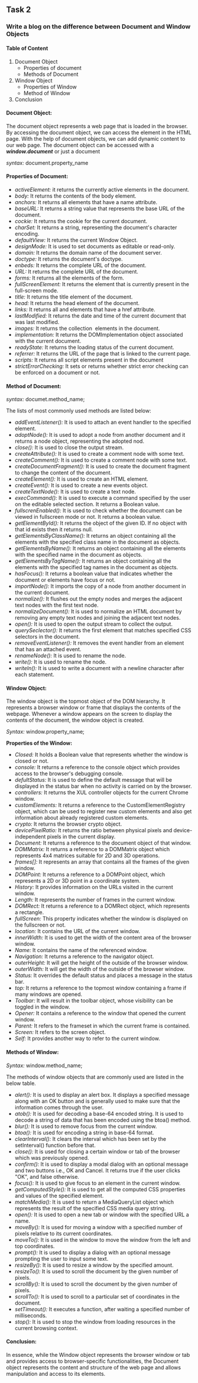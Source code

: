 ## Task 2
### Write a blog on the difference between Document and Window Objects
#### Table of Content
1. Document Object
   + Properties of document
   + Methods of Document
2. Window Object
   + Properties of Window
   + Method of Window
3. Conclusion
#### **Document Object:**
The document object represents a web page that is loaded in the browser. By accessing the document object, we can access the element in the HTML page. With the help of document objects, we can add dynamic content to our web page. The document object can be accessed with a **_window.document_** or just a document

_syntax:_ document.property_name

#### **Properties of Document:**
+ _activeElement:_ it returns the currently active elements in the document.
+ _body:_ It returns the contents of the body element.
+ _anchors:_ It returns all <a> elements that have a name attribute.
+ _baseURL:_ It returns a string value that represents the base URL of the document.
+ _cockie:_ It returns the cookie for the current document.
+ _charSet:_ It returns a string, representing the document's character encoding.
+ _defaultView:_ It returns the current Window Object.
+ _designMode:_ It is used to set documents as editable or read-only.
+ _domain:_ It returns the domain name of the document server.
+ _doctype:_ It returns the document's doctype.
+ _enbeds:_ It returns the complete URL of the document.
+ _URL:_ It returns the complete URL of the document.
+ _forms:_ It returns all the elements of the form.
+ _fullScreenElement:_ It returns the element that is currently present in the full-screen mode.
+ _title:_ It returns the title element of the document.
+ _head:_ It returns the head element of the document.
+ _links:_ It returns all <area> and <a> elements that have a href attribute.
+ _lastModified:_ It returns the date and time of the current document that was last modified.
+ _images:_ It returns the collection <img> elements in the document.
+ _implementation:_ It returns the DOMImplementation object associated with the current document.
+ _readyState:_ It returns the loading status of the current document.
+ _referrer:_ It returns the URL of the page that is linked to the current page.
+ _scripts:_ It returns all script elements present in the document
+ _strictErrorChecking:_ It sets or returns whether strict error checking can be enforced on a document or not.

#### **Method of Document:**

_syntax:_ documet.method_name;

The lists of most commonly used methods are listed below:
+ _addEventListener():_ It is used to attach an event handler to the specified element.
+ _adoptNode():_ It is used to adopt a node from another document and it returns a node object, representing the adopted nod.
+ _close():_ It is used to close the output stream.
+ _createAttribute():_ It is used to create a comment node with some text.
+ _createComment():_ It is used to create a comment node with some text.
+ _createDocumentFragment():_ It is used to create the document fragment to change the content of the document.
+ _createElement():_ It is used to create an HTML element.
+ _createEvent():_ It is used to create a new events object.
+ _createTextNode():_ It is used to create a text node.
+ _execCommand():_ It is used to execute a command specified by the user on the editable selected section. It returns a Boolean value.
+ _fullscrenEnabled():_ It is used  to check whether the document can be viewed in fullscreen mode or not. It returns a boolean value.
+ _getElementById():_ It returns the object of the given ID. If no object with that id exists then it returns null.
+  _getElementsByClassName():_ It returns an object containing all the elements with the specified class name in the document as objects.
+  _getElementsByName():_ It returns an object containing all the elements with the specified name in the document as objects.
+  _getElementsByTagName():_ It returns an object containing all the elements with the specified tag names in the document as objects.
+  _hasFocus():_ It returns a boolean value that indicates whether the document or elements have focus or not.
+  _importNode():_ It imports the copy  of a node from another document in the current document.
+  _normalize():_ It flushes out the empty nodes and merges the adjacent text nodes with the first text node.
+  _normalizeDocument():_ It is used to normalize an HTML document by removing any empty text nodes and joining the adjacent text nodes.
+  _open():_ It is used to open the output stream to collect the output.
+  _querySeclector():_ It returns the first element that matches specified CSS selectors in the document.
+  _removeEventListener():_ It removes the event handler from an element that has an attached event.
+  _renameNode():_ It is used to rename the node.
+  _write():_ It is used to rename the node.
+  _writeln():_ It is used to write a document with a newline character after each statement.

#### **Window Object:**
The window object is the topmost object of the DOM hierarchy. It represents a browser window or frame that displays the contents of the webpage. Whenever a window appears on the screen to display the contents of the document, the window object is created.

_Syntax:_ window.property_name;

**Properties of the Window:**

+ _Closed:_ It holds a Boolean value that represents whether the window is closed or not.
+ _console:_ It returns a reference to the console object which provides access to the browser's debugging console.
+ _defultStatus:_ It is used to define the default message that will be displayed in the status bar when no activity is carried on by the browser.
+ _controllers:_ It returns the XUL controller objects for the current Chrome window.
+ _customElements:_ It returns a reference to the CustomElementRegistry object, which can be used to register new custom elements and also get information about already registered custom elements.
+ _crypto:_ It returns the browser crypto object.
+ _devicePixelRatio:_ It returns the ratio between physical pixels and device-independent pixels in the current display.
+ _Document:_ It returns a reference to the document object of that window.
+ _DOMMatrix:_ It returns a reference to a DOMMatrix object which represents 4x4 matrices suitable for 2D and 3D operations.
+ _frames[]:_ It represents an array that contains all the frames of the given window.
+ _DOMPoint:_ It returns a reference to a DOMPoint object, which represents a 2D or 3D point in a coordinate system.
+ _History:_ It provides information on the URLs visited in the current window.
+ _Length:_ It represents the number of frames in the current window.
+ _DOMRect:_ It returns a reference to a DOMRect object, which represents a rectangle.
+ _fullScreen:_ This property indicates whether the window is displayed on the fullscreen or not.
+ _location:_ It contains the URL of the current window.
+ _innerWidth:_ It is used to get the width of the content area of the browser window.
+ _Name:_ It contains the name of the referenced window.
+ _Navigation:_ It returns a reference to the navigator object.
+ _outerHeight:_ It will get the height of the outside of the browser window.
+ _outerWidth:_ It will get the width of the outside of the browser window.
+ _Status:_ It overrides the default status and places a message in the status bar.
+ _top:_ It returns a reference to the topmost window containing a frame if many windows are opened.
+ _Toolbar:_ It will result in the toolbar object, whose visibility can be toggled in the window.
+ _Opener:_ It contains a reference to the window that opened the current window.
+ _Parent:_ It refers to the frameset in which the current frame is contained.
+ _Screen:_ It refers to the screen object.
+ _Self:_ It provides another way to refer to the current window.

#### **Methods of Window:**

_Syntax:_ window.method_name;

The methods of window objects that are commonly used are listed in the below table.

+ _alert():_ It is used to display an alert box. It displays a specified message along with an OK button and is generally used to make sure that the information comes through the user.
+ _atob():_ It is used for decoding a base-64 encoded string. It is used to decode a string of data that has been encoded using the btoa() method.
+ _blur():_ It is used to remove focus from the current window.
+ _btoa():_ It is used for encoding a string in base-64 format.
+ _clearInterval():_ It clears the interval which has been set by the setInterval() function before that.
+ _close():_ It is used for closing a certain window or tab of the browser which was previously opened.
+ _confirm():_ It is used to display a modal dialog with an optional message and two buttons i.e., OK and Cancel. It returns true if the user clicks "OK", and false otherwise.
+ _focus():_ It is used to give focus to an element in the current window.
+ _getComputedStyle():_ It is used to get all the computed CSS properties and values of the specified element.
+ _matchMedia():_ It is used to return a MediaQueryList object which represents the result of the specified  CSS media query string.
+ _open():_ It is used to open a new tab or window with the specified URL a name.
+ _moveBy():_ It is used for moving a window with a specified number of pixels relative to its current coordinates.
+ _moveTo():_ It is used in the window to move the window from the left and top coordinates.
+ _prompt():_ It is used to display a dialog with an optional message prompting the user to input some text.
+ _resizeBy():_ It is used to resize a window by the specified amount.
+ _resizeTo():_ It is used to scroll the document by the given number of pixels.
+ _scrollBy():_ It is used to scroll the document by the given number of pixels.
+ _scrollTo():_ It is used to scroll to a particular set of coordinates in the document.
+ _setTimeout():_ It executes a function, after waiting a specified number of milliseconds.
+ _stop():_ It is used to stop the window from loading resources in the current browsing context.

#### **Conclusion:**

In essence, while the Window object represents the browser window or tab and provides access to browser-specific functionalities, the Document object represents the content and structure of the web page and allows manipulation and access to its elements.






  
